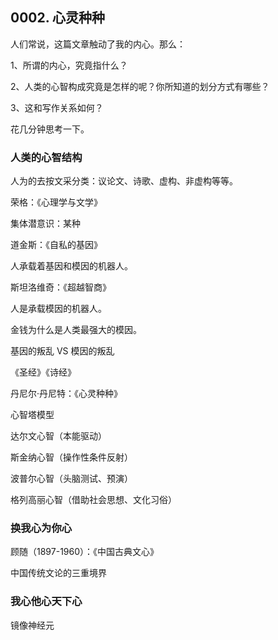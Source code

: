 ## 0002. 心灵种种

人们常说，这篇文章触动了我的内心。那么：

1、所谓的内心，究竟指什么？

2、人类的心智构成究竟是怎样的呢？你所知道的划分方式有哪些？

3、这和写作关系如何？

花几分钟思考一下。

### 人类的心智结构

人为的去按文采分类：议论文、诗歌、虚构、非虚构等等。

荣格：《心理学与文学》

集体潜意识：某种

道金斯：《自私的基因》

人承载着基因和模因的机器人。

斯坦洛维奇：《超越智商》

人是承载模因的机器人。

金钱为什么是人类最强大的模因。

基因的叛乱 VS 模因的叛乱

《圣经》《诗经》

丹尼尔·丹尼特：《心灵种种》

心智塔模型

达尔文心智（本能驱动）

斯金纳心智（操作性条件反射）

波普尔心智（头脑测试、预演）

格列高丽心智（借助社会思想、文化习俗）

### 换我心为你心

顾随（1897-1960）：《中国古典文心》

中国传统文论的三重境界

### 我心他心天下心

镜像神经元





